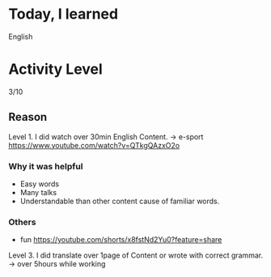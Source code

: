 # Today, I learned 
English

# Activity Level
3/10 

## Reason
Level 1. I did watch over 30min English Content.
-> e-sport https://www.youtube.com/watch?v=QTkgQAzxO2o

### Why it was helpful
- Easy words
- Many talks
- Understandable than other content cause of familiar words.

### Others
- fun
https://youtube.com/shorts/x8fstNd2Yu0?feature=share 

Level 3. I did translate over 1page of Content or wrote with correct grammar.
-> over 5hours while working



